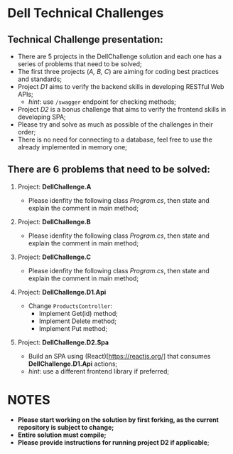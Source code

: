 # Dell Technical Challenges

## Technical Challenge presentation:
* There are 5 projects in the DellChallenge solution and each one has a series of problems that need to be solved;
* The first three projects (_A, B, C_) are aiming for coding best practices and standards;
* Project _D1_ aims to verify the backend skills in developing RESTful Web APIs;
  * _hint_: use `/swagger` endpoint for checking methods;
* Project _D2_ is a bonus challenge that aims to verify the frontend skills in developing SPA;
* Please try and solve as much as possible of the challenges in their order;
* There is no need for connecting to a database, feel free to use the already implemented in memory one;

## There are 6 problems that need to be solved:
1. Project: __DellChallenge.A__
    * Please idenfity the following class _Program.cs_, then state and explain the comment in main method;
    
2. Project: __DellChallenge.B__
    * Please idenfity the following class _Program.cs_, then state and explain the comment in main method;
    
3. Project: __DellChallenge.C__
    * Please idenfity the following class _Program.cs_, then state and explain the comment in main method;
    
4. Project: __DellChallenge.D1.Api__
    * Change `ProductsController`:
        * Implement Get(id) method;
        * Implement Delete method;
        * Implement Put method;
    
5. Project: __DellChallenge.D2.Spa__
    * Build an SPA using (React)[https://reactjs.org/] that consumes __DellChallenge.D1.Api__ actions;
    * _hint_: use a different frontend library if preferred;

# NOTES
* __Please start working on the solution by first forking, as the current repository is subject to change;__
* __Entire solution must compile;__
* __Please provide instructions for running project D2 if applicable__;
